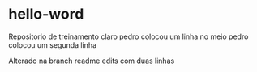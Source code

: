# hello-word
Repositorio de treinamento claro
pedro colocou um linha no meio
pedro colocou um segunda linha

Alterado na branch readme edits 
com duas linhas
